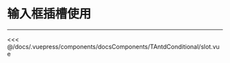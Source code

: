 # 输入框插槽使用

---

<common-code-format>
  <docsComponents-TAntdConditional-slot slot="source"></docsComponents-TAntdConditional-slot>

<<< @/docs/.vuepress/components/docsComponents/TAntdConditional/slot.vue
</common-code-format>
